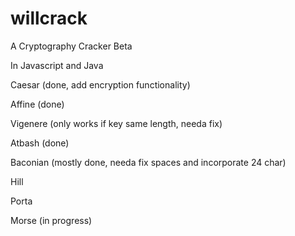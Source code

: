 # willcrack
A Cryptography Cracker
Beta

In Javascript and Java

Caesar (done, add encryption functionality)

Affine (done)

Vigenere (only works if key same length, needa fix)

Atbash (done)

Baconian (mostly done, needa fix spaces and incorporate 24 char)

Hill

Porta

Morse (in progress)
